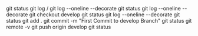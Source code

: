 git status
git log   / git log --oneline --decorate
git status
git log --oneline --decorate
git checkout develop
git status
git log --oneline --decorate
git status
git add .
git commit -m "First Commit to develop Branch"
git status
git remote -v
git push origin develop
git status